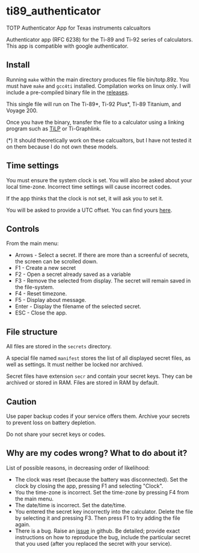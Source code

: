 # ti89_authenticator
TOTP Authenticator App for Texas instruments calcualtors

Authenticator app (RFC 6238) for the Ti-89 and Ti-92 series of calculators. This app is compatible with google authenticator.

## Install 
Running `make` within the main directory produces file file bin/totp.89z. You must have `make` and `gcc4ti` installed. Compilation works on linux only.
I will include a pre-compiled binary file in the [releases](https://github.com/1cook/ti89_authenticator/releases).

This single file will run on The Ti-89*, Ti-92 Plus*, Ti-89 Titanium, and Voyage 200.

Once you have the binary, transfer the file to a calculator using a linking program such as [TiLP](http://lpg.ticalc.org/prj_tilp/) or Ti-Graphlink.

(*) It should theoretically work on these calcualtors, but I have not tested it on them because I do not own these models.

## Time settings
You must ensure the system clock is set. You will also be asked about your local time-zone. Incorrect time settings will cause incorrect codes.

If the app thinks that the clock is not set, it will ask you to set it.

You will be asked to provide a UTC offset. You can find yours [here](https://en.wikipedia.org/wiki/List_of_UTC_time_offsets).

## Controls
From the main menu:

+ Arrows - Select a secret. If there are more than a screenful of secrets, the screen can be scrolled down.
+ F1 - Create a new secret
+ F2 - Open a secret already saved as a variable
+ F3 - Remove the selected from display. The secret will remain saved in the file-system.
+ F4 - Reset timezone.
+ F5 - Display about message.
+ Enter - Display the filename of the selected secret.
+ ESC - Close the app.

## File structure
All files are stored in the `secrets` directory.

A special file named `manifest` stores the list of all displayed secret files, as well as settings. It must neither be locked nor archived.

Secret files have extension `secr` and contain your secret keys. They can be archived or stored in RAM. Files are stored in RAM by default.

## Caution
Use paper backup codes if your service offers them. Archive your secrets to prevent loss on battery depletion.

Do not share your secret keys or codes.

## Why are my codes wrong? What to do about it?
List of possible reasons, in decreasing order of likelihood:
+ The clock was reset (because the battery was disconnected). Set the clock by closing the app, pressing F1 and selecting "Clock".
+ You the time-zone is incorrect. Set the time-zone by pressing F4 from the main menu.
+ The date/time is incorrect. Set the date/time.
+ You entered the secret key incorrectly into the calculator. Delete the file by selecting it and pressing F3. Then press F1 to try adding the file again.
+ There is a bug. Raise an [issue](https://github.com/1cook/ti89_authenticator/issues) in github. Be detailed; provide exact instructions on how to reproduce the bug, include the particular secret that you used (after you replaced the secret with your service).
